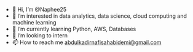- 👋 Hi, I’m @Naphee25
- 👀 I’m interested in data analytics, data science, cloud computing and machine learning
- 🌱 I’m currently learning Python, AWS, Databases
- 💞️ I’m looking to intern
- 📫 How to reach me abdulkadirnafisahabidemi@gmail.com

<!---
Naphee25/Naphee25 is a ✨ special ✨ repository because its `README.md` (this file) appears on your GitHub profile.
You can click the Preview link to take a look at your changes.
--->
